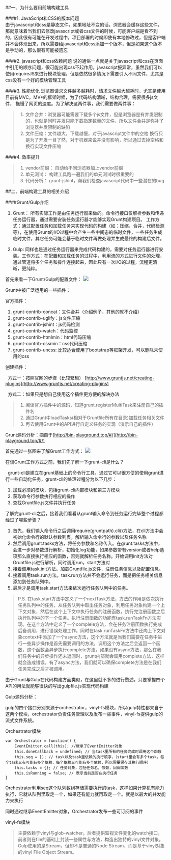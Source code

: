 ##一、为什么要用前端构建工具<br/>

####1. JavaScript和CSS的版本问题<br/>
由于javascript和css是静态文件，如果地址不变的话，浏览器会缓存这些文件，那就意味着当我们去修改javascript或者css文件的时候，可能客户端是看不到的，因此很有可能在开发过程中，项目部署的时候即使有本地修改过，但是客户端并不会体现出来，所以需要给javascript和css添加一个版本，但是如果这个版本是手动的，那么很有可能被遗忘

####2. javascript和css依赖问题
说的通俗一点就是关于javascript和css在页面中引用的顺序问题，很可能出现css不起作用，javascript报异常，虽然我们可以使用requireJS来进行模块管理，但是依然很多情况下需要引入不同文件，尤其是css没有一个好的模块管理工具

####3. 性能优化
浏览器请求文件越多越耗时，请求文件越大越耗时，尤其是使用目前有MVC，MV*的框架时候，为了代码结构清晰，结构合理，需要很多js文件，
拖慢了网页的速度。为了解决这两件事，我们需要做两件事：
> 1. 文件合并：浏览器可能需要下载多个js文件，但是浏览器是有并发限制的，也就是同时并发只能下载指定数量的文件，所以文件合并是弥补了浏览器并发限制的缺陷
> 2. 文件压缩：文件越大，下载越慢，对于javascript文件中的空格 换行只是为了开发一目了然，对于机器来说并没有影响，所以通过去掉空格和换行实现文件压缩

####4. 效率提升
> 1. vendor前缀： 自动给不同浏览器加上vendor前缀
> 2. 单元测试： 构建工具跑一遍我们的单元测试时很重要的
> 3. 代码分析： grunt-jshint，帮我们检查javascript代码中一些潜在的bug

##二、前端构建工具的相关介绍

####Grunt/Gulp介绍
1. Grunt： 所有实际工作是由任务运行器来做的。命令行接口仅解析参数和传递任务运行器，通过需要安装任务运行器才能够实现Grunt构建项目。 工作方式：通过配置任务和加载任务来实现代码的构建（如：压缩，合并，代码检测等），在使用Grunt的I/O过程中会产生一些中间态的临时文件，一些任务生成临时文件，其它任务可能会基于临时文件再做处理并生成最终的构建后文件。<br/>

2. Gulp: 同样也是通过任务运行器来完成代码构建的，需要对任务运行器进行安装。工作方式：在配置和加载任务的过程中，利用流的方式进行文件的处理，通过管道将多个任务和操作连接起来，因此只有一次I/O的过程，流程更清晰，更纯粹。


首先来看一下Grunt/Gulp的配置文件：
![](http://i.imgur.com/t3ZOMA0.png)

Grunt中被广泛运用的一些插件：<br/>

官方插件：<br>

1. grunt-contrib-concat：文件合并（介绍例子，其他的就不介绍）
2. grunt-contrib-uglify：js文件压缩
3. grunt-contrib-jshint：js代码检测
4. grunt-contrib-watch：代码监控
5. grunt-contrib-htmlmin：html代码压缩
6. grunt-contrib-cssmin：css代码压缩
7. grunt-contrib-uncss: 比较适合使用了bootstrap等框架开发，可以删除未使用的css

创建插件：

&nbsp;&nbsp;方式一：按照官网的步骤（比较繁琐）  [http://www.gruntjs.net/creating-plugins](http://www.gruntjs.net/creating-plugins)
            
&nbsp;&nbsp;方式二：如果只是想自己使用这个插件更方便的解决办法
> 1. 阅读官方插件中的源码，知道grunt.registerMultiTask来注册自己的插件名
> 2. 通过Grunt中loadTasks(相对于Gruntfile所有在目录)加载任务相关文件
> 3. 再去使用Grunt中的API进行自定义任务的实现（演示自己的插件）

Grunt源码分析：摘自于[http://bin-playground.top/#/](http://bin-playground.top/#/)

首先通过一张图来了解Grunt工作方式：
![](http://i.imgur.com/7POWACx.png)

在谈Grunt工作方式之前，我们先了解一下grunt-cli是什么？

&nbsp;&nbsp;grunt-cli是建立在grunt基础上的命令行工具，通过它可以很方便的使用grunt进行一些自动化任务，grunt-cli的处理过程分为以下几步：

1. 加载必须的模块，包括grunt-cli内部模块和第三方模块
2. 获取命令行参数执行相应的操作
3. 查找Gruntfile.js文件并执行任务

了解完grunt-cli之后，接着我们看看从grunt输入命令到任务运行完毕整个过程都经过了哪些步骤？

1. 首先，我们输入命令行之后调用require(gruntpath).cli()方法，在cli方法中会初始化命令行的默认参数列表，解析输入命令行的参数以及任务名称
2. 然后调用grunt.tasks方法，将任务参数和名称传入。在grunt.tasks方法中，会进一步对参数进行解析，初始化log功能，如果参数带有version或者help选项那么直接执行相应的函数，否则就解析任务名称。开始调用init方法对Gruntfile.js进行解析，同时调用run，start方法对
3. 接着调用task.init方法。加载Gruntfile.js文件，注册任务信息以及配置信息。
4. 接着调用task.run方法。task.run方法并不会运行任务，而是把任务相关信息添加到任务队列中。
5. 最后才是调用task.start方法来依次运行任务队列中的任务。

>P.S. 在task.start方法中定义了一个nextTask方法，方法的作用是依次执行任务队列中的任务，从任务队列中取出任务对象，利用任务对象构建一个上下文对象，然后在这个上下文中执行任务的注册函数，执行完注册函数之后执行队列中的下一个任务。执行注册函数的功能有task.runTaskFn方法实现。在这个方法中定义了一个complele方法，会在任务注册函数执行完成后备调用，进行错误处理工作。同时在task.runTaskFn方法中还向上下文对象context中添加了一个async方法，这个方法就是当我们需要在任务中进行一些异步操作是首先需要调用的方法，调用这个方法之后会返回一个函数，这个函数会异步执行complete方法，如果没有async方法，那么在我们任务中的异步操作还未返回时，grunt内部就会调用complete方法，这样就会造成错误。有了async方法，我们就可以确保complete方法是在我们任务完成之后才被调用。


由于Grunt与Gulp在代码构建方面类似，在这里就不多的进行赘述。只要掌握四个API的用法就能够很快的写出gulpfile.js实现代码构建

Gulp源码分析：

gulp的四个接口分别来源于orchestrator，vinyl-fs模块，所以gulp特性都来自于这两个模块，orchestrator负责任务管理以及发布一些事件，vinyl-fs提供gulp的流式文件系统。

Orchestrator模块

	var Orchestrator = function() {
		EventEmitter.call(this); //继承了EventEmitter对象
	    this.doneCallback = undefined; // 当task里所有的任务完成时调用这个函数
	    this.seq = []; // task以及task里依赖的执行顺序，（start里会有多个task，每个task又有可能有多个依赖，每个依赖又可能有多个依赖，所以需要保存其执行顺序）
	    this.tasks = {}; // 任务对象，包括任务名，依赖，回调函数
	    this.isRunning = false; // 表示当前是否在执行任务
	}

Orchestrator利用seq这个队列数组存储需要执行的task，这样如果计算机有能力执行，它就从队列里取走一个，如果还有能力就再取走一个。就是以最大的并发能力来执行

同时通过继承EventEmitter对象，Orchestrator发布一些可订阅的事件

vinyl-fs模块
> 主要依赖于vinyl与glob-watcher。后者提供监视文件变化的watch接口，
前者则在file的基础上封装一些属性与方法，构造出独特的vinyl文件对象。
Gulp使用的是Stream，但却不是普通的Node Stream，而是基于vinyl对象的vinyl File Object Stream。